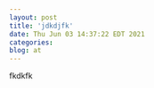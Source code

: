 ```yaml
---
layout: post
title: 'jdkdjfk'
date: Thu Jun 03 14:37:22 EDT 2021
categories: 
blog: at
---
```

fkdkfk